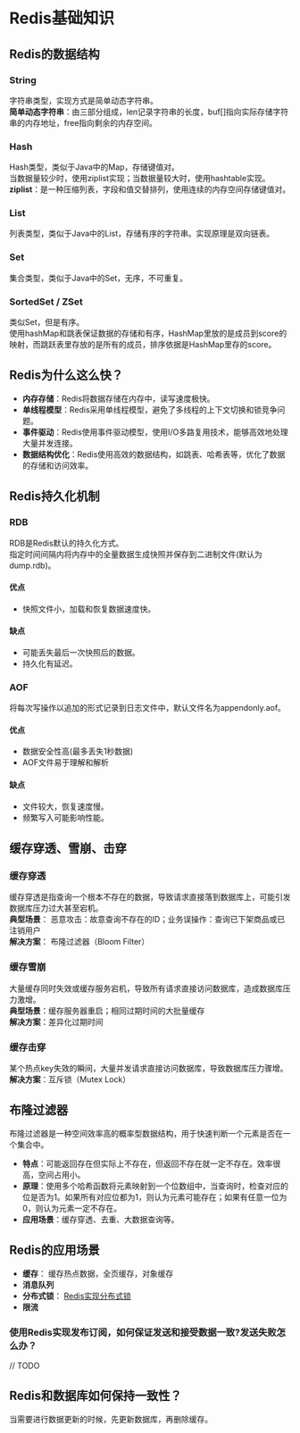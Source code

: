 # Redis基础知识

## Redis的数据结构
### String
字符串类型，实现方式是简单动态字符串。  
**简单动态字符串**：由三部分组成，len记录字符串的长度，buf[]指向实际存储字符串的内存地址，free指向剩余的内存空间。
### Hash
Hash类型，类似于Java中的Map，存储键值对。  
当数据量较少时，使用ziplist实现；当数据量较大时，使用hashtable实现。  
**ziplist**：是一种压缩列表，字段和值交替排列，使用连续的内存空间存储键值对。
### List
列表类型，类似于Java中的List，存储有序的字符串。实现原理是双向链表。
### Set
集合类型，类似于Java中的Set，无序，不可重复。
### SortedSet / ZSet
类似Set，但是有序。  
使用hashMap和跳表保证数据的存储和有序，HashMap里放的是成员到score的映射，而跳跃表里存放的是所有的成员，排序依据是HashMap里存的score。

## Redis为什么这么快？
- **内存存储**：Redis将数据存储在内存中，读写速度极快。
- **单线程模型**：Redis采用单线程模型，避免了多线程的上下文切换和锁竞争问题。
- **事件驱动**：Redis使用事件驱动模型，使用I/O多路复用技术，能够高效地处理大量并发连接。
- **数据结构优化**：Redis使用高效的数据结构，如跳表、哈希表等，优化了数据的存储和访问效率。

## Redis持久化机制
### RDB
RDB是Redis默认的持久化方式。  
指定时间间隔内将内存中的全量数据生成快照并保存到二进制文件(默认为dump.rdb)。
#### 优点
- 快照文件小，加载和恢复数据速度快。
#### 缺点
- 可能丢失最后一次快照后的数据。
- 持久化有延迟。
### AOF
将每次写操作以追加的形式记录到日志文件中，默认文件名为appendonly.aof。
#### 优点
- 数据安全性高(最多丢失1秒数据)
- AOF文件易于理解和解析
#### 缺点
- 文件较大，恢复速度慢。
- 频繁写入可能影响性能。

## 缓存穿透、雪崩、击穿
### 缓存穿透
缓存穿透是指查询一个根本不存在的数据，导致请求直接落到数据库上，可能引发数据库压力过大甚至宕机。  
   **典型场景**： 恶意攻击：故意查询不存在的ID；业务误操作：查询已下架商品或已注销用户  
   **解决方案**： 布隆过滤器（Bloom Filter）
### 缓存雪崩
   大量缓存同时失效或缓存服务宕机，导致所有请求直接访问数据库，造成数据库压力激增。  
   **典型场景**：缓存服务器重启；相同过期时间的大批量缓存  
   **解决方案**：差异化过期时间
### 缓存击穿
   某个热点key失效的瞬间，大量并发请求直接访问数据库，导致数据库压力骤增。  
   **解决方案**：互斥锁（Mutex Lock）
## 布隆过滤器
布隆过滤器是一种空间效率高的概率型数据结构，用于快速判断一个元素是否在一个集合中。
- **特点**：可能返回存在但实际上不存在，但返回不存在就一定不存在。效率很高，空间占用小。
- **原理**：使用多个哈希函数将元素映射到一个位数组中，当查询时，检查对应的位是否为1。如果所有对应位都为1，则认为元素可能存在；如果有任意一位为0，则认为元素一定不存在。
- **应用场景**：缓存穿透、去重、大数据查询等。

## Redis的应用场景
- **缓存**： 缓存热点数据，全页缓存，对象缓存
- **消息队列**
- **分布式锁**： [Redis实现分布式锁](redis-distributed-lock.md)
- **限流**
### 使用Redis实现发布订阅，如何保证发送和接受数据一致?发送失败怎么办？
// TODO

## Redis和数据库如何保持一致性？
当需要进行数据更新的时候，先更新数据库，再删除缓存。